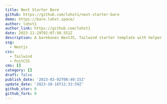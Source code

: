 ```yaml
---
title: Next Starter Bare
github: https://github.com/lohxt1/next-starter-bare
demo: https://bare.lohxt.space/
author: lohxt1
author_link: https://github.com/lohxt1
date: 2023-11-29T02:07:50.551Z
description: A barebones NextJS, Tailwind starter template with helper utils.
ssg:
  - Nextjs
css:
  - Tailwind
  - PostCSS
cms: []
category: []
draft: false
publish_date: '2023-03-02T08:49:15Z'
update_date: '2023-10-16T12:32:59Z'
github_star: 0
github_fork: 0
---
```

